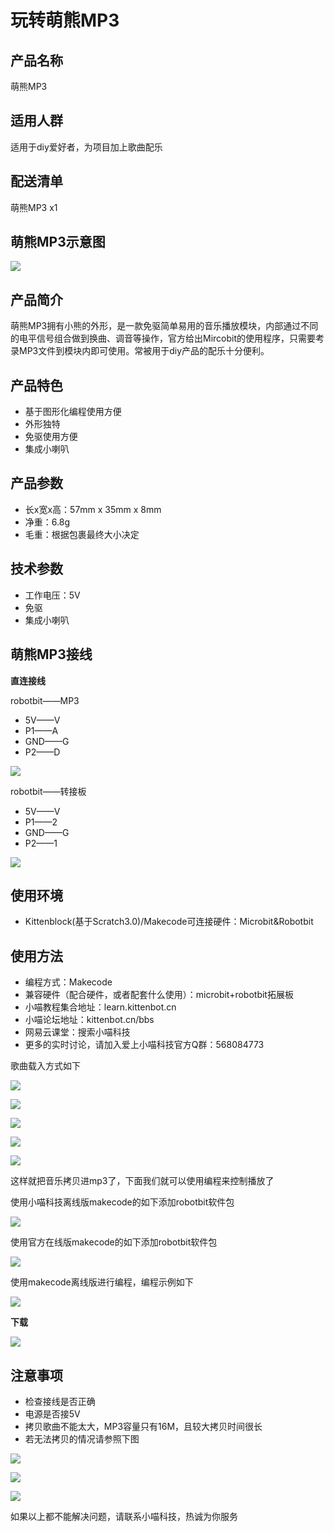 # 玩转萌熊MP3  

## 产品名称

萌熊MP3

## 适用人群

适用于diy爱好者，为项目加上歌曲配乐

## 配送清单

萌熊MP3 x1

## 萌熊MP3示意图

![](./mp3/resume.png)  

## 产品简介

萌熊MP3拥有小熊的外形，是一款免驱简单易用的音乐播放模块，内部通过不同的电平信号组合做到换曲、调音等操作，官方给出Mircobit的使用程序，只需要考录MP3文件到模块内即可使用。常被用于diy产品的配乐十分便利。

## 产品特色

- 基于图形化编程使用方便
- 外形独特
- 免驱使用方便
- 集成小喇叭

## 产品参数

- 长x宽x高：57mm x 35mm x 8mm
- 净重：6.8g
- 毛重：根据包裹最终大小决定

## 技术参数

- 工作电压：5V
- 免驱
- 集成小喇叭

## 萌熊MP3接线

__直连接线__

robotbit——MP3  

- 5V——V
- P1——A
- GND——G
- P2——D
 
![](./mp3/zhilian.png)  

robotbit——转接板 

- 5V——V
- P1——2
- GND——G
- P2——1

![](./mp3/zhuanjie.png) 

## 使用环境 

- Kittenblock(基于Scratch3.0)/Makecode可连接硬件：Microbit&Robotbit

## 使用方法

- 编程方式：Makecode
- 兼容硬件（配合硬件，或者配套什么使用）：microbit+robotbit拓展板
- 小喵教程集合地址：learn.kittenbot.cn
- 小喵论坛地址：kittenbot.cn/bbs
- 网易云课堂：搜索小喵科技
- 更多的实时讨论，请加入爱上小喵科技官方Q群：568084773

歌曲载入方式如下  

![](./mp3/zairu1.png)  

![](./mp3/zairu2.png)  

![](./mp3/zairu3.png)  

![](./mp3/zairu4.png)  

![](./mp3/zairu5.png)   

这样就把音乐拷贝进mp3了，下面我们就可以使用编程来控制播放了   
 

使用小喵科技离线版makecode的如下添加robotbit软件包  

![](./light/jiabao.png)    

使用官方在线版makecode的如下添加robotbit软件包  

![](./light/zaixian.png)  

使用makecode离线版进行编程，编程示例如下  

![](./mp3/makecode.png)	  

**下载**

![](./chaoshengbo/xiazai.png)    
  

## 注意事项 

- 检查接线是否正确   
- 电源是否接5V   
- 拷贝歌曲不能太大，MP3容量只有16M，且较大拷贝时间很长
- 若无法拷贝的情况请参照下图  

![](./mp3/tips1.png)  

![](./mp3/zairu6.png)  

![](./mp3/jianrong.png)  
  

如果以上都不能解决问题，请联系小喵科技，热诚为你服务
